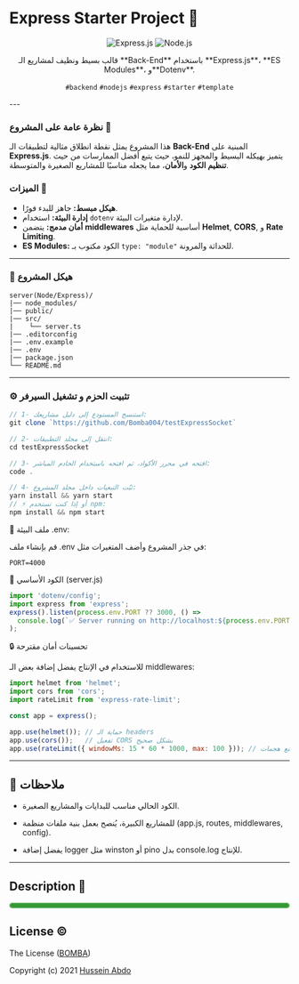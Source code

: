 # Express Starter Project 🚀

<dev align="center" dir="ltr">
  <p>
    <img src="https://img.shields.io/badge/express.js-%23404d59.svg?style=for-the-badge&logo=express&logoColor=%2361DAFB" alt="Express.js" />
    <img src="https://img.shields.io/badge/Node.js-%23404d59.svg?style=for-the-badge&logo=node.js&logoColor=%2361DAFB" alt="Node.js" />
  </p>

  <p>
    قالب بسيط ونظيف لمشاريع الـ **Back-End** باستخدام **Express.js**، **ES Modules**، و**Dotenv**.
  </p>

  <p>
    <code>#backend</code>
    <code>#nodejs</code>
    <code>#express</code>
    <code>#starter</code>
    <code>#template</code>
  </p>
</dev>
---

### نظرة عامة على المشروع 📝

هذا المشروع يمثل نقطة انطلاق مثالية لتطبيقات الـ **Back-End** المبنية على **Express.js**. يتميز بهيكله البسيط والمجهز للنمو، حيث يتبع أفضل الممارسات من حيث **تنظيم الكود** و**الأمان**، مما يجعله مناسبًا للمشاريع الصغيرة والمتوسطة.

### الميزات 🌟

* **هيكل مبسط:** جاهز للبدء فورًا.
* **إدارة البيئة:** استخدام `dotenv` لإدارة متغيرات البيئة.
* **أمان مدمج:** يتضمن **middlewares** أساسية للحماية مثل **Helmet**, **CORS**, و **Rate Limiting**.
* **ES Modules:** الكود مكتوب بـ `type: "module"` للحداثة والمرونة.

---

### 📂 هيكل المشروع
```
server(Node/Express)/
|── node_modules/
|── public/
|── src/
|    └── server.ts
|── .editorconfig
|── .env.example
|── .env
|── package.json
└── README.md
```

---

### ⚙️ تثبيت الحزم و تشغيل السيرفر <!-- التسبيت -->
```js
// 1- استنسخ المستودع إلى دليل مشاريعك:
git clone `https://github.com/Bomba004/testExpressSocket`

// 2- انتقل إلى مجلد التطبيقات:
cd testExpressSocket

// 3- افتحه في محرر الأكواد، ثم افتحه باستخدام الخادم المباشر:
code .

// 4- ثبّت التبعيات داخل مجلد المشروع:
yarn install && yarn start
// ⚡ أو إذا كنت تستخدم npm:
npm install && npm start
```

📝 ملف البيئة .env:

قم بإنشاء ملف .env في جذر المشروع وأضف المتغيرات مثل:
```
PORT=4000
```

📜 الكود الأساسي (server.js)
```js
import 'dotenv/config';
import express from 'express';
express().listen(process.env.PORT ?? 3000, () =>
  console.log(`✅ Server running on http://localhost:${process.env.PORT ?? 3000}`)
);
```

🔒 تحسينات أمان مقترحة

للاستخدام في الإنتاج يفضل إضافة بعض الـ middlewares:
```js
import helmet from 'helmet';
import cors from 'cors';
import rateLimit from 'express-rate-limit';

const app = express();

app.use(helmet()); // حماية الـ headers
app.use(cors());   // تفعيل CORS بشكل صحيح
app.use(rateLimit({ windowMs: 15 * 60 * 1000, max: 100 })); // منع هجمات brute-force
```

---

## 📌 ملاحظات

- الكود الحالي مناسب للبدايات والمشاريع الصغيرة.

- للمشاريع الكبيرة، يُنصح بعمل بنية ملفات منظمة (app.js, routes, middlewares, config).

- يفضل إضافة logger مثل winston أو pino بدل console.log للإنتاج.

---


## Description 📝

<pre style="
  font-size:70%;
  font-weight:700;
  color: #fff;
  background-color: #393;
  padding: 0.5em;
  border-radius: 0.5em;
  box-shadow: inset 0 0 0.25em #fff;
  overflow: auto;
" dir="rtl">
</pre>

<!-- ## Author                            الإستخدام -->
<!-- [Hussein Abdo](https://bomba004.github.io/CV-Hussein/)
<a href="https://bomba004.github.io/CV-Hussein/" target="_blank">Hussein Abdo</a>
 -->

<!-- ## Usage 💻                         الإستخدام -->
<!-- ## Contributing 🤝                  المساهمة -->

## License ©️ <!-- الرخصة -->

The License ([BOMBA](https://bomba004.github.io/BomBa/))

Copyright (c) 2021 [Hussein Abdo](https://bomba004.github.io/CV-Hussein/)